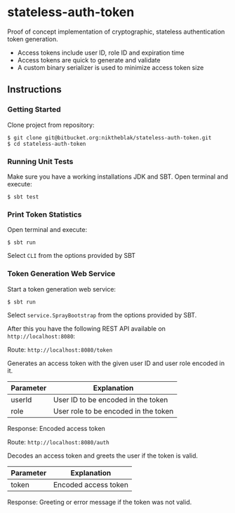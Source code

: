 # stateless-auth-token

Proof of concept implementation of cryptographic, stateless authentication token generation.

* Access tokens include user ID, role ID and expiration time
* Access tokens are quick to generate and validate
* A custom binary serializer is used to minimize access token size

## Instructions

### Getting Started

Clone project from repository:

    $ git clone git@bitbucket.org:niktheblak/stateless-auth-token.git
    $ cd stateless-auth-token

### Running Unit Tests

Make sure you have a working installations JDK and SBT. Open terminal and execute:

    $ sbt test

### Print Token Statistics

Open terminal and execute:

    $ sbt run

Select `CLI` from the options provided by SBT

### Token Generation Web Service

Start a token generation web service:

    $ sbt run

Select `service.SprayBootstrap` from the options provided by SBT.

After this you have the following REST API available on `http://localhost:8080`:

Route: `http://localhost:8080/token`

Generates an access token with the given user ID and user role encoded in it.

Parameter | Explanation
--------- | -----------
userId    | User ID to be encoded in the token
role      | User role to be encoded in the token

Response: Encoded access token

Route: `http://localhost:8080/auth`

Decodes an access token and greets the user if the token is valid.

Parameter | Explanation
--------- | -----------
token     | Encoded access token

Response: Greeting or error message if the token was not valid.
